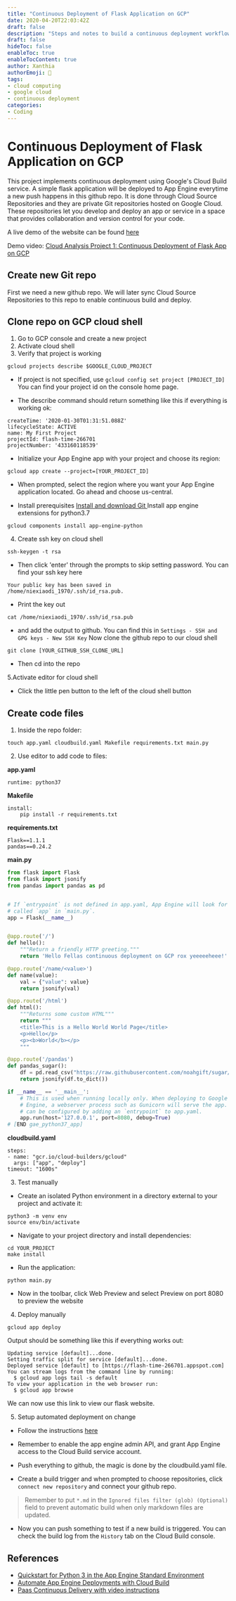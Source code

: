 ```yaml
---
title: "Continuous Deployment of Flask Application on GCP"
date: 2020-04-20T22:03:42Z
draft: false
description: "Steps and notes to build a continuous deployment workflow of Flask application on Google Cloud Platform"
draft: false
hideToc: false
enableToc: true
enableTocContent: true
author: Xanthia
authorEmoji: 🐹
tags:
- cloud computing
- google cloud
- continuous deployment
categories:
- Coding
---
```



# Continuous Deployment of Flask Application on GCP
This project implements continuous deployment using Google's Cloud Build service. A simple flask application will be deployed to App Engine everytime a new push happens in this github repo. It is done through Cloud Source Repositories and they are private Git repositories hosted on Google Cloud. These repositories let you develop and deploy an app or service in a space that provides collaboration and version control for your code.

A live demo of the website can be found [here](https://flash-time-266701.appspot.com)

Demo video: [Cloud Analysis Project 1: Continuous Deployment of Flask App on GCP](https://youtu.be/2WgnXvJMDI4)

## Create new Git repo
First we need a new github repo. We will later sync Cloud Source Repositories to this repo to enable continuous build and deploy.

## Clone repo on GCP cloud shell
1. Go to GCP console and create a new project
2. Activate cloud shell
3. Verify that project is working 

```gcloud projects describe $GOOGLE_CLOUD_PROJECT```

* If project is not specified, use ```gcloud config set project [PROJECT_ID]``` You can find your project id on the console home page.

* The describe command should return something like this if everything is working ok:
```
createTime: '2020-01-30T01:31:51.088Z'
lifecycleState: ACTIVE
name: My First Project
projectId: flash-time-266701
projectNumber: '433160118539'
```
* Initialize your App Engine app with your project and choose its region:
```
gcloud app create --project=[YOUR_PROJECT_ID]
```

* When prompted, select the region where you want your App Engine application located. Go ahead and choose us-central.

* Install prerequisites
[Install and download Git ](https://git-scm.com/)
Install app engine extensions for python3.7
```
gcloud components install app-engine-python
```
4. Create ssh key on cloud shell

```ssh-keygen -t rsa```

* Then click 'enter' through the prompts to skip setting password. You can find your ssh key here
```
Your public key has been saved in /home/niexiaodi_1970/.ssh/id_rsa.pub.
```
* Print the key out
```
cat /home/niexiaodi_1970/.ssh/id_rsa.pub
```
* and add the output to github. You can find this in `Settings - SSH and GPG keys - New SSH Key`
Now clone the github repo to our cloud shell
```
git clone [YOUR_GITHUB_SSH_CLONE_URL]
```
* Then cd into the repo

5.Activate editor for cloud shell

* Click the little pen button to the left of the cloud shell button

## Create code files

1. Inside the repo folder:
```
touch app.yaml cloudbuild.yaml Makefile requirements.txt main.py
```
2. Use editor to add code to files:

**app.yaml**
```
runtime: python37
```
**Makefile**
```
install:
	pip install -r requirements.txt
```
**requirements.txt**
```
Flask==1.1.1
pandas==0.24.2
```
**main.py**
```python
from flask import Flask
from flask import jsonify
from pandas import pandas as pd


# If `entrypoint` is not defined in app.yaml, App Engine will look for an app
# called `app` in `main.py`.
app = Flask(__name__)


@app.route('/')
def hello():
    """Return a friendly HTTP greeting."""
    return 'Hello Fellas continuous deployment on GCP rox yeeeeeheee!'

@app.route('/name/<value>')
def name(value):
    val = {"value": value}
    return jsonify(val)

@app.route('/html')
def html():
    """Returns some custom HTML"""
    return """
    <title>This is a Hello World World Page</title>
    <p>Hello</p>
    <p><b>World</b></p>
    """

@app.route('/pandas')
def pandas_sugar():
    df = pd.read_csv("https://raw.githubusercontent.com/noahgift/sugar/master/data/education_sugar_cdc_2003.csv")
    return jsonify(df.to_dict())

if __name__ == '__main__':
    # This is used when running locally only. When deploying to Google App
    # Engine, a webserver process such as Gunicorn will serve the app. This
    # can be configured by adding an `entrypoint` to app.yaml.
    app.run(host='127.0.0.1', port=8080, debug=True)
# [END gae_python37_app]
```
**cloudbuild.yaml**
```
steps:
- name: "gcr.io/cloud-builders/gcloud"
  args: ["app", "deploy"]
timeout: "1600s"
```
3. Test manually

* Create an isolated Python environment in a directory external to your project and activate it:
```
python3 -m venv env
source env/bin/activate
```
* Navigate to your project directory and install dependencies:
```
cd YOUR_PROJECT
make install
```
* Run the application:
```
python main.py
```
* Now in the toolbar, click Web Preview and select Preview on port 8080 to preview the website

4. Deploy manually
```
gcloud app deploy
```
Output should be something like this if everything works out:
```
Updating service [default]...done.
Setting traffic split for service [default]...done.
Deployed service [default] to [https://flash-time-266701.appspot.com]
You can stream logs from the command line by running:
  $ gcloud app logs tail -s default
To view your application in the web browser run:
  $ gcloud app browse
```
We can now use this link to view our flask website.

5. Setup automated deployment on change

* Follow the instructions [here](https://cloud.google.com/source-repositories/docs/quickstart-triggering-builds-with-source-repositories)

* Remember to enable the app engine admin API, and grant App Engine access to the Cloud Build service account.

* Push everything to github, the magic is done by the cloudbuild.yaml file.

* Create a build trigger and when prompted to choose repositories, click `connect new repository` and connect your github repo.
	
> Remember to put `*.md` in the `Ignored files filter (glob) (Optional)` field to prevent automatic build when only markdown files are updated.

* Now you can push something to test if a new build is triggered. You can check the build log from the `History` tab on the Cloud Build console.

## References
* [Quickstart for Python 3 in the App Engine Standard Environment](https://cloud.google.com/appengine/docs/standard/python3/quickstart)
* [Automate App Engine Deployments with Cloud Build](https://cloud.google.com/source-repositories/docs/quickstart-triggering-builds-with-source-repositories)
* [Paas Continuous Delivery with video instructions](https://github.com/noahgift/cloud-data-analysis-at-scale/blob/master/topics/paas-continuous-delivery.md)

